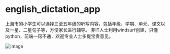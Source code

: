 # english_dictation_app
上海市的小学生可以选择三至五年级的听写内容，包括年级、学期、单元、课文以及一星、二星句子等，方便家长进行辅导。
非IT人士利用windsurf创建，只懂python，前端一窍不通，欢迎专业人士多提宝贵意见。

![image](https://github.com/user-attachments/assets/23b228f1-b4e6-4619-9bf1-b3dee5fb2e95)

